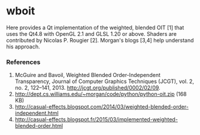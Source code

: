 # wboit

Here provides a Qt implementation of the weighted, blended OIT [1] that uses the Qt4.8 with OpenGL 2.1 and GLSL 1.20 or above. Shaders are contributed by Nicolas P. Rougier [2]. Morgan's blogs [3,4] help understand his approach.

### References

1. McGuire and Bavoil, Weighted Blended Order-Independent Transparency, Journal of Computer Graphics Techniques (JCGT), vol. 2, no. 2, 122–141, 2013. http://jcgt.org/published/0002/02/09.
2. http://dept.cs.williams.edu/~morgan/code/python/python-oit.zip (168 KB)
3. http://casual-effects.blogspot.com/2014/03/weighted-blended-order-independent.html
4. http://casual-effects.blogspot.fr/2015/03/implemented-weighted-blended-order.html

